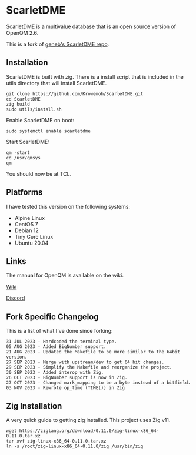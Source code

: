 # ScarletDME

ScarletDME is a multivalue database that is an open source version of OpenQM 2.6.

This is a fork of [geneb's ScarletDME repo](https://github.com/geneb/ScarletDME).

## Installation

ScarletDME is built with zig. There is a install script that is included in the utils directory that will install ScarletDME.

```
git clone https://github.com/Krowemoh/ScarletDME.git
cd ScarletDME
zig build
sudo utils/install.sh
```

Enable ScarletDME on boot:

```
sudo systemctl enable scarletdme
```

Start ScarletDME:

```
qm -start
cd /usr/qmsys
qm
```

You should now be at TCL.

## Platforms

I have tested this version on the following systems:

- Alpine Linux
- CentOS 7
- Debian 12
- Tiny Core Linux
- Ubuntu 20.04

## Links

The manual for OpenQM is available on the wiki.

[Wiki](https://scarlet.deltasoft.com/index.php/Documentation)

[Discord](https://discord.gg/H7MPapC2hK)


## Fork Specific Changelog

This is a list of what I've done since forking:

```
31 JUL 2023 - Hardcoded the terminal type.  
05 AUG 2023 - Added BigNumber support.  
21 AUG 2023 - Updated the Makefile to be more similar to the 64bit version.  
27 SEP 2023 - Merge with upstream/dev to get 64 bit changes.
29 SEP 2023 - Simplify the Makefile and reorganize the project.
30 SEP 2023 - Added interop with Zig.
26 OCT 2023 - BigNumber support is now in Zig.
27 OCT 2023 - Changed mark_mapping to be a byte instead of a bitfield.
03 NOV 2023 - Rewrote op_time (TIME()) in Zig
```

## Zig Installation

A very quick guide to getting zig installed. This project uses Zig v11.

```
wget https://ziglang.org/download/0.11.0/zig-linux-x86_64-0.11.0.tar.xz
tar xvf zig-linux-x86_64-0.11.0.tar.xz
ln -s /root/zig-linux-x86_64-0.11.0/zig /usr/bin/zig
```


